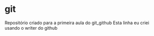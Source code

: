 # git
Repositório criado para a primeira aula do git_github
Esta linha eu criei usando o writer do github

